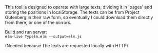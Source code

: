 This tool is designed to operate with large texts, dividing it in 'pages' and storing the positions in localStorage.
The texts can be from Project Gutenberg in their raw form, so eventually I could download them directly from there, or one of the mirrors.



Build and run server:  
`elm-live Typelm.elm --output=elm.js`

(Needed because The texts are requested locally with HTTP)

